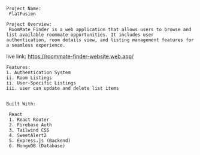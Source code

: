     Project Name:
     FlatFusion

    Project Overview:
     RoomMate Finder is a web application that allows users to browse and list available roommate opportunities. It includes user authentication, room details view, and listing management features for a seamless experience.

live link: https://roommate-finder-website.web.app/

    Features:
    i. Authentication System
    ii. Room Listings
    ii. User-Specific Listings
    iii. user can update and delete list items
    

    Built With:

     React
     1. React Router
     2. Firebase Auth
     3. Tailwind CSS
     4. SweetAlert2
     5. Express.js (Backend)
     6. MongoDB (Database)
